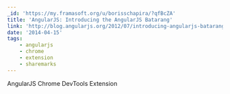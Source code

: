 ```yaml
---
_id: 'https://my.framasoft.org/u/borisschapira/?qfBcZA'
title: 'AngularJS: Introducing the AngularJS Batarang'
link: 'http://blog.angularjs.org/2012/07/introducing-angularjs-batarang.html'
date: '2014-04-15'
tags:
    - angularjs
    - chrome
    - extension
    - sharemarks
---
```


<div class="markdown"><p>AngularJS Chrome DevTools Extension
</p></div>
